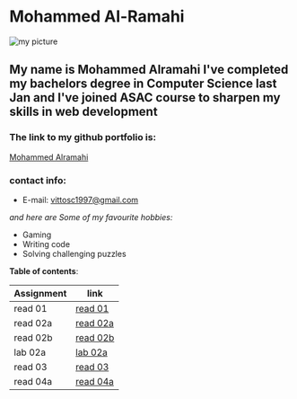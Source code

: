 # Mohammed Al-Ramahi
![my picture](https://avatars.githubusercontent.com/u/74869716?s=460&u=06325ac0289967d674bdf4a1a72518c4c3506355&v=4)
## My name is Mohammed Alramahi I've completed my bachelors degree in Computer Science last Jan and I've joined ASAC course to sharpen my skills in web development
### The link to my github portfolio is:
[Mohammed Alramahi](https://github.com/Mohammed-Alramahi)
### contact info:
- E-mail: vittosc1997@gmail.com

*and here are Some of my favourite hobbies:*
- Gaming
- Writing code
- Solving challenging puzzles

**Table of contents**:

 | Assignment |      link                                                                           |
 | -----------| ------------------------------------------------------------------------------------| 
 | read 01    | [read 01](https://github.com/Mohammed-Alramahi/asac/blob/main/read01.md)            |
 | read 02a   | [read 02a](https://github.com/Mohammed-Alramahi/asac/blob/main/read02a.md)          |
 | read 02b   | [read 02b](https://github.com/Mohammed-Alramahi/asac/blob/main/read02b.md)          |
 | lab 02a    | [lab 02a](https://github.com/Mohammed-Alramahi/asac/blob/main/lab02a.md)            |
 | read 03    | [read 03](https://github.com/Mohammed-Alramahi/reading-notes/blob/main/read03.md)   |
 | read 04a   | [read 04a](https://github.com/Mohammed-Alramahi/reading-notes/blob/main/read04a.md) |

